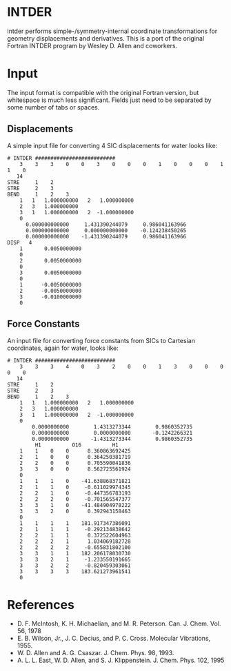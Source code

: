 # INTDER
intder performs simple-/symmetry-internal coordinate transformations for geometry
displacements and derivatives. This is a port of the original Fortran INTDER program
by Wesley D. Allen and coworkers.

# Input
The input format is compatible with the original Fortran version,
but whitespace is much less significant. Fields just need to be separated by
some number of tabs or spaces.

## Displacements
A simple input file for converting 4 SIC displacements for water looks like:
```text
# INTDER ##########################
    3    3    3    0    0    3    0    0    0    1    0    0    0    1    1    0
   14
STRE     1    2
STRE     2    3
BEND     1    2    3
    1   1   1.000000000   2   1.000000000
    2   3   1.000000000
    3   1   1.000000000   2  -1.000000000
    0
      0.000000000000     1.431390244079     0.986041163966
      0.000000000000     0.000000000000    -0.124238450265
      0.000000000000    -1.431390244079     0.986041163966
DISP   4
    1       0.0050000000
    0
    2       0.0050000000
    0
    3       0.0050000000
    0
    1      -0.0050000000
    2      -0.0050000000
    3      -0.0100000000
    0
```

## Force Constants
An input file for converting force constants from SICs to Cartesian coordinates,
again for water, looks like:
```text
# INTDER ##########################
    3    3    3    4    0    3    2    0    0    1    3    0    0    0    0    0
   14
STRE     1    2
STRE     2    3
BEND     1    2    3
    1   1   1.000000000   2   1.000000000
    2   3   1.000000000
    3   1   1.000000000   2  -1.000000000
    0
        0.0000000000        1.4313273344        0.9860352735
        0.0000000000        0.0000000000       -0.1242266321
        0.0000000000       -1.4313273344        0.9860352735
         H1          O16          H1
    1    1    0    0      8.360863692425
    2    1    0    0      0.364250381719
    2    2    0    0      0.705590041836
    3    3    0    0      8.562725561924
    0
    1    1    1    0    -41.638868371821
    2    1    1    0     -0.611029974345
    2    2    1    0     -0.447356783193
    2    2    2    0     -0.701565547377
    3    3    1    0    -41.484904978222
    3    3    2    0      0.392943158463
    0
    1    1    1    1    181.917347386091
    2    1    1    1     -0.292134838642
    2    2    1    1      0.372522604963
    2    2    2    1      1.034069182728
    2    2    2    2     -0.655831802100
    3    3    1    1    182.206178030730
    3    3    2    1     -1.233550191665
    3    3    2    2     -0.820459303061
    3    3    3    3    183.621273961541
    0
```

# References
  - D. F. McIntosh, K. H. Michaelian, and M. R. Peterson. Can. J. Chem. Vol. 56,
    1978
  - E. B. Wilson, Jr., J. C. Decius, and P. C. Cross. Molecular
    Vibrations, 1955.
  - W. D. Allen and A. G. Csaszar. J. Chem. Phys. 98, 1993.
  - A. L. L. East, W. D. Allen, and S. J. Klippenstein. J. Chem. Phys. 102, 1995

